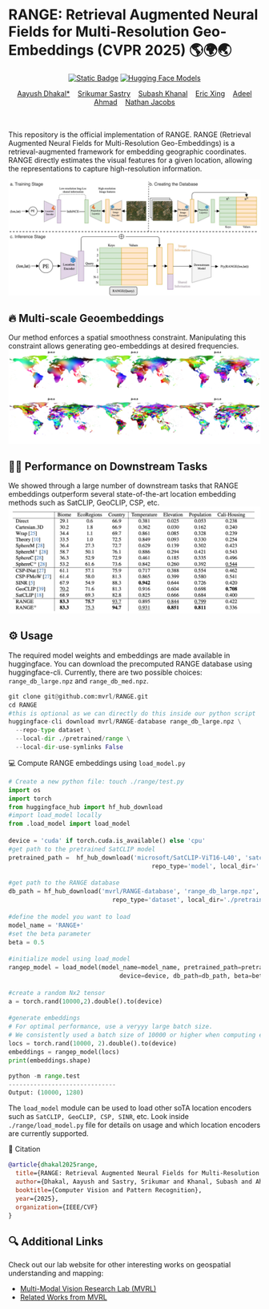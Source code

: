 # RANGE: Retrieval Augmented Neural Fields for Multi-Resolution Geo-Embeddings (CVPR 2025) 🌎🌍🌏
<div align="center">

[![Static Badge](https://img.shields.io/badge/2502.19781-red?label=arxiv)](https://arxiv.org/abs/2502.19781)
[![Hugging Face Models](https://img.shields.io/badge/%F0%9F%A4%97%20HuggingFace-Models-yellow
)](https://huggingface.co/collections/MVRL/range-67e99fa1dfc6c86a3b872c09)

</center>

[Aayush Dhakal*](https://sites.wustl.edu/aayush/)&nbsp;&nbsp;&nbsp;
[Srikumar Sastry](https://vishu26.github.io/)&nbsp;&nbsp;&nbsp;
[Subash Khanal](https://subash-khanal.github.io/)&nbsp;&nbsp;&nbsp;
[Eric Xing](https://ericx003.github.io/)&nbsp;&nbsp;&nbsp;
[Adeel Ahmad](https://adealgis.wixsite.com/adeel-ahmad-geog)&nbsp;&nbsp;&nbsp;
[Nathan Jacobs](https://jacobsn.github.io/)


</div>
<br>
<br>
This repository is the official implementation of RANGE. RANGE (Retrieval Augmented Neural Fields for Multi-Resolution Geo-Embeddings) is a retrieval-augmented framework for embedding geographic coordinates. RANGE directly estimates the visual features for a given location, allowing the representations to capture high-resolution information. 

![](images/framework_cam.jpg)

## 🔥 Multi-scale Geoembeddings
Our method enforces a spatial smoothness constraint. Manipulating this constraint allows generating geo-embeddings at desired frequencies.
![](images/beta_interpolation_2.png)

## 🏋️‍♂️ Performance on Downstream Tasks
We showed through a large number of downstream tasks that RANGE embeddings outperform several state-of-the-art location embedding methods such as SatCLIP, GeoCLIP, CSP, etc.
![](images/downstream.png)



## ⚙️ Usage
The required model weights and embeddings are made available in huggingface. You can download the precomputed RANGE database using huggingface-cli. Currently, there are two possible choices: `range_db_large.npz` and `range_db_med.npz`.
```python
git clone git@github.com:mvrl/RANGE.git
cd RANGE
#this is optional as we can directly do this inside our python script
huggingface-cli download mvrl/RANGE-database range_db_large.npz \
  --repo-type dataset \
  --local-dir ./pretrained/range \
  --local-dir-use-symlinks False
```

💻 Compute RANGE embeddings using `load_model.py` 
```python
# Create a new python file: touch ./range/test.py
import os
import torch
from huggingface_hub import hf_hub_download
#import load_model locally
from .load_model import load_model

device = 'cuda' if torch.cuda.is_available() else 'cpu'
#get path to the pretrained SatCLIP model
pretrained_path =  hf_hub_download('microsoft/SatCLIP-ViT16-L40', 'satclip-vit16-l40.ckpt',
                                        repo_type='model', local_dir='./pretrained/range', local_dir_use_symlinks=False)

#get path to the RANGE database
db_path = hf_hub_download('mvrl/RANGE-database', 'range_db_large.npz',
                             repo_type='dataset', local_dir='./pretrained/range', local_dir_use_symlinks=False)

#define the model you want to load
model_name = 'RANGE+'
#set the beta parameter
beta = 0.5

#initialize model using load_model
rangep_model = load_model(model_name=model_name, pretrained_path=pretrained_path,
                               device=device, db_path=db_path, beta=beta)

#create a random Nx2 tensor    
a = torch.rand(10000,2).double().to(device)

#generate embeddings
# For optimal performance, use a veryyy large batch size.
# We consistently used a batch size of 10000 or higher when computing embeddings.
locs = torch.rand(10000, 2).double().to(device)
embeddings = rangep_model(locs)
print(embeddings.shape)
```
```python
python -m range.test
------------------------------
Output: (10000, 1280)
```
The `load_model` module can be used to load other soTA location encoders such as `SatCLIP, GeoCLIP, CSP, SINR`, etc. Look inside `./range/load_model.py` file for details on usage and which location encoders are currently supported.  

📑 Citation

```bibtex
@article{dhakal2025range,
  title={RANGE: Retrieval Augmented Neural Fields for Multi-Resolution Geo-Embeddings},
  author={Dhakal, Aayush and Sastry, Srikumar and Khanal, Subash and Ahmad, Adeel and Xing, Eric and Jacobs, Nathan},
  booktitle={Computer Vision and Pattern Recognition},
  year={2025},
  organization={IEEE/CVF}
}
```


## 🔍 Additional Links
Check out our lab website for other interesting works on geospatial understanding and mapping:
* [Multi-Modal Vision Research Lab (MVRL)](https://mvrl.cse.wustl.edu/)
* [Related Works from MVRL](https://mvrl.cse.wustl.edu/publications/)
